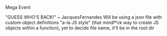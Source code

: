 Mega Event

"GUESS WHO'S BACK!" ~ JacquesFernandes
Will be using a json file with custom object definitions "a-la JS style" (that mindf*ck way to create JS objects within a function), yet to decide file name, it'll be in the root dir
